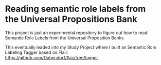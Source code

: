 # Reading semantic role labels from the Universal Propositions Bank
This project is just an experimental repository to figure out how to read Semantic Role Labels from the Universal Proposition Banks

This eventually leaded into my Study Project where I built an Semantic Role Labeling Tagger based on Flair:
https://github.com/Dabendorf/flair/tree/tagger
